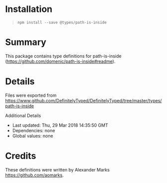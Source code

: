 # Installation
> `npm install --save @types/path-is-inside`

# Summary
This package contains type definitions for path-is-inside (https://github.com/domenic/path-is-inside#readme).

# Details
Files were exported from https://www.github.com/DefinitelyTyped/DefinitelyTyped/tree/master/types/path-is-inside

Additional Details
 * Last updated: Thu, 29 Mar 2018 14:35:50 GMT
 * Dependencies: none
 * Global values: none

# Credits
These definitions were written by Alexander Marks <https://github.com/aomarks>.
